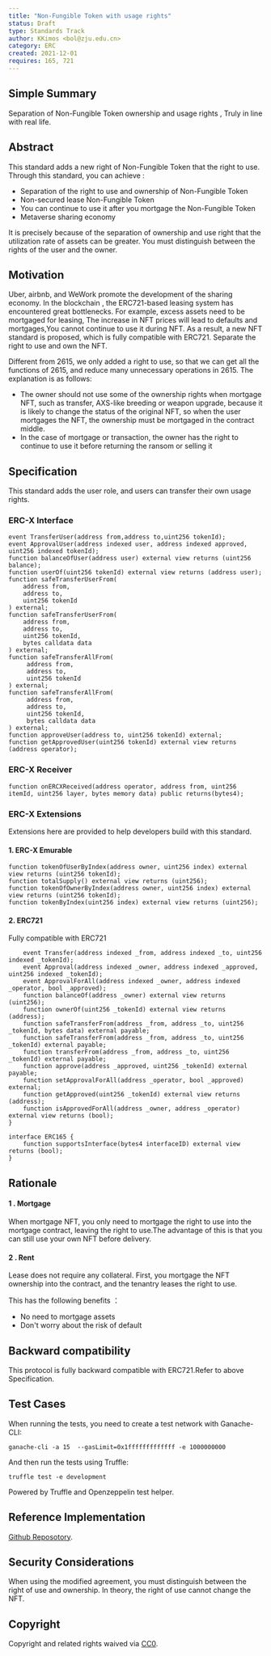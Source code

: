 ```yaml
---
title: "Non-Fungible Token with usage rights"
status: Draft
type: Standards Track
author: KKimos <bol@zju.edu.cn>
category: ERC
created: 2021-12-01
requires: 165, 721
---
```


## Simple Summary

Separation of Non-Fungible Token ownership and usage rights , Truly in line with real life.

## Abstract

This standard adds a new right of Non-Fungible Token that the right to use. Through this standard, you can achieve :

- Separation of the right to use and ownership of Non-Fungible Token
- Non-secured lease Non-Fungible Token
- You can continue to use it after you mortgage the Non-Fungible Token
- Metaverse sharing economy

It is precisely because of the separation of ownership and use right that the utilization rate of assets can be greater. You must distinguish between the rights of the user and the owner.

## Motivation

Uber, airbnb, and WeWork promote the development of the sharing economy. In the blockchain , the ERC721-based leasing system has encountered great bottlenecks. For example, excess assets need to be mortgaged for leasing, The increase in NFT prices will lead to defaults and mortgages,You cannot continue to use it during NFT. As a result, a new NFT standard is proposed, which is fully compatible with ERC721. Separate the right to use and own the NFT.

Different from 2615, we only added a right to use, so that we can get all the functions of 2615, and reduce many unnecessary operations in 2615. The explanation is as follows:

- The owner should not use some of the ownership rights when mortgage NFT, such as transfer, AXS-like breeding or weapon upgrade, because it is likely to change the status of the original NFT, so when the user mortgages the NFT, the ownership must be mortgaged in the contract middle.
- In the case of mortgage or transaction, the owner has the right to continue to use it before returning the ransom or selling it

## Specification

This standard adds the user role, and users can transfer their own usage rights.

### ERC-X Interface

```solidity
event TransferUser(address from,address to,uint256 tokenId);
event ApprovalUser(address indexed user, address indexed approved, uint256 indexed tokenId);
function balanceOfUser(address user) external view returns (uint256 balance);
function userOf(uint256 tokenId) external view returns (address user);  
function safeTransferUserFrom(
    address from,
    address to,
    uint256 tokenId
) external;
function safeTransferUserFrom(
    address from,
    address to,
    uint256 tokenId,
    bytes calldata data
) external;
function safeTransferAllFrom(
     address from,
     address to,
     uint256 tokenId
) external;    
function safeTransferAllFrom(
     address from,
     address to,
     uint256 tokenId,
     bytes calldata data
) external;
function approveUser(address to, uint256 tokenId) external;
function getApprovedUser(uint256 tokenId) external view returns (address operator);
```

### ERC-X Receiver

```solidity
function onERCXReceived(address operator, address from, uint256 itemId, uint256 layer, bytes memory data) public returns(bytes4);
```

### ERC-X Extensions

Extensions here are provided to help developers build with this standard.

#### 1. ERC-X Emurable	

```solidity
function tokenOfUserByIndex(address owner, uint256 index) external view returns (uint256 tokenId);
function totalSupply() external view returns (uint256);
function tokenOfOwnerByIndex(address owner, uint256 index) external view returns (uint256 tokenId);
function tokenByIndex(uint256 index) external view returns (uint256);
```

#### 2. ERC721

Fully compatible with ERC721

```solidity
    event Transfer(address indexed _from, address indexed _to, uint256 indexed _tokenId);
    event Approval(address indexed _owner, address indexed _approved, uint256 indexed _tokenId);
    event ApprovalForAll(address indexed _owner, address indexed _operator, bool _approved);
    function balanceOf(address _owner) external view returns (uint256);
    function ownerOf(uint256 _tokenId) external view returns (address);
    function safeTransferFrom(address _from, address _to, uint256 _tokenId, bytes data) external payable;
    function safeTransferFrom(address _from, address _to, uint256 _tokenId) external payable;
    function transferFrom(address _from, address _to, uint256 _tokenId) external payable;
    function approve(address _approved, uint256 _tokenId) external payable;
    function setApprovalForAll(address _operator, bool _approved) external;
    function getApproved(uint256 _tokenId) external view returns (address);
    function isApprovedForAll(address _owner, address _operator) external view returns (bool);
}

interface ERC165 {
    function supportsInterface(bytes4 interfaceID) external view returns (bool);
}
```



## Rationale

#### 1 . Mortgage

When mortgage NFT, you only need to mortgage the right to use into the mortgage contract, leaving the right to use.The advantage of this is that you can still use your own NFT before delivery.

#### 2 . Rent 

Lease does not require any collateral. First, you mortgage the NFT ownership into the contract, and the tenantry leases the right to use.

This has the following benefits ：

- No need to mortgage assets
- Don't worry about the risk of default

## Backward compatibility

This protocol is fully backward compatible with ERC721.Refer to above Specification.



## Test Cases

When running the tests, you need to create a test network with Ganache-CLI:

```
ganache-cli -a 15  --gasLimit=0x1fffffffffffff -e 1000000000
```

And then run the tests using Truffle: 

```
truffle test -e development
```

Powered by Truffle and Openzeppelin test helper.

## Reference Implementation

[Github Reposotory](https://github.com/KKimos/ERCX).



## Security Considerations

When using the modified agreement, you must distinguish between the right of use and ownership. In theory, the right of use cannot change the NFT.



## Copyright

Copyright and related rights waived via [CC0](https://creativecommons.org/publicdomain/zero/1.0/).
